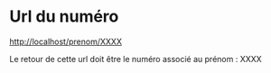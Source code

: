 # Url du numéro

<http://localhost/prenom/XXXX>

Le retour de cette url doit être le numéro associé au prénom : XXXX